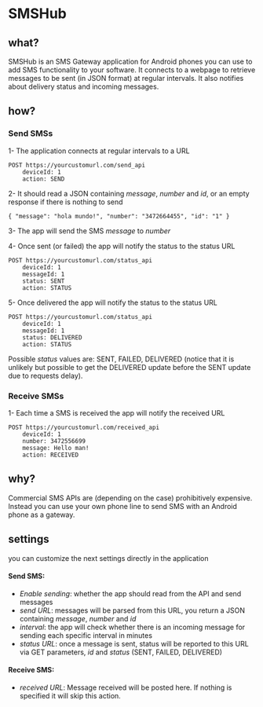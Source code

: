 # SMSHub

## what?

SMSHub is an SMS Gateway application for Android phones you can use to add SMS functionality to your software.
It connects to a webpage to retrieve messages to be sent (in JSON format) at regular intervals. It also notifies about delivery status and incoming messages. 

## how?

### Send SMSs

1- The application connects at regular intervals to a URL

```
POST https://yourcustomurl.com/send_api
    deviceId: 1
    action: SEND
```

2- It should read a JSON containing *message*, *number* and *id*, or an empty response if there is nothing to send
```
{ "message": "hola mundo!", "number": "3472664455", "id": "1" }
```

3- The app will send the SMS *message* to *number*

4- Once sent (or failed) the app will notify the status to the status URL
```
POST https://yourcustomurl.com/status_api
    deviceId: 1
    messageId: 1
    status: SENT
    action: STATUS
```

5- Once delivered the app will notify the status to the status URL

```
POST https://yourcustomurl.com/status_api
    deviceId: 1
    messageId: 1
    status: DELIVERED
    action: STATUS
```

Possible _status_ values are: SENT, FAILED, DELIVERED (notice that it is unlikely but possible to get the DELIVERED update before the SENT update due to requests delay).

### Receive SMSs

1- Each time a SMS is received the app will notify the received URL
```
POST https://yourcustomurl.com/received_api
    deviceId: 1
    number: 3472556699
    message: Hello man!
    action: RECEIVED
```


## why?

Commercial SMS APIs are (depending on the case) prohibitively expensive. 
Instead you can use your own phone line to send SMS with an Android phone as a gateway.

## settings

you can customize the next settings directly in the application

#### Send SMS:
+ *Enable sending*: whether the app should read from the API and send messages
+ *send URL*: messages will be parsed from this URL, you return a JSON containing *message*, *number* and *id*
+ *interval*: the app will check whether there is an incoming message for sending each specific interval in minutes
+ *status URL*: once a message is sent, status will be reported to this URL via GET parameters, *id* and *status* (SENT, FAILED, DELIVERED)

#### Receive SMS:
+ *received URL*: Message received will be posted here. If nothing is specified it will skip this action.
